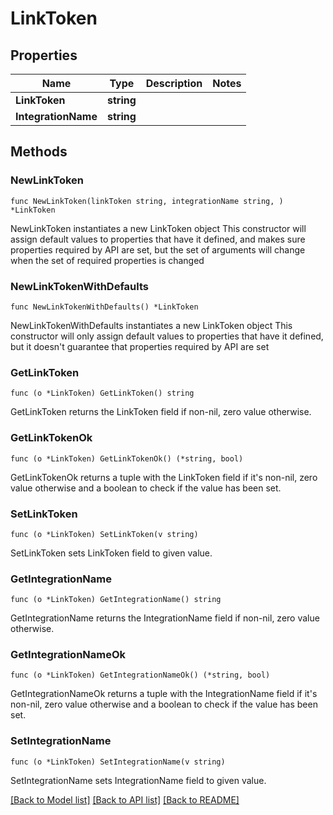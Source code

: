 # LinkToken

## Properties

Name | Type | Description | Notes
------------ | ------------- | ------------- | -------------
**LinkToken** | **string** |  | 
**IntegrationName** | **string** |  | 

## Methods

### NewLinkToken

`func NewLinkToken(linkToken string, integrationName string, ) *LinkToken`

NewLinkToken instantiates a new LinkToken object
This constructor will assign default values to properties that have it defined,
and makes sure properties required by API are set, but the set of arguments
will change when the set of required properties is changed

### NewLinkTokenWithDefaults

`func NewLinkTokenWithDefaults() *LinkToken`

NewLinkTokenWithDefaults instantiates a new LinkToken object
This constructor will only assign default values to properties that have it defined,
but it doesn't guarantee that properties required by API are set

### GetLinkToken

`func (o *LinkToken) GetLinkToken() string`

GetLinkToken returns the LinkToken field if non-nil, zero value otherwise.

### GetLinkTokenOk

`func (o *LinkToken) GetLinkTokenOk() (*string, bool)`

GetLinkTokenOk returns a tuple with the LinkToken field if it's non-nil, zero value otherwise
and a boolean to check if the value has been set.

### SetLinkToken

`func (o *LinkToken) SetLinkToken(v string)`

SetLinkToken sets LinkToken field to given value.


### GetIntegrationName

`func (o *LinkToken) GetIntegrationName() string`

GetIntegrationName returns the IntegrationName field if non-nil, zero value otherwise.

### GetIntegrationNameOk

`func (o *LinkToken) GetIntegrationNameOk() (*string, bool)`

GetIntegrationNameOk returns a tuple with the IntegrationName field if it's non-nil, zero value otherwise
and a boolean to check if the value has been set.

### SetIntegrationName

`func (o *LinkToken) SetIntegrationName(v string)`

SetIntegrationName sets IntegrationName field to given value.



[[Back to Model list]](../README.md#documentation-for-models) [[Back to API list]](../README.md#documentation-for-api-endpoints) [[Back to README]](../README.md)


